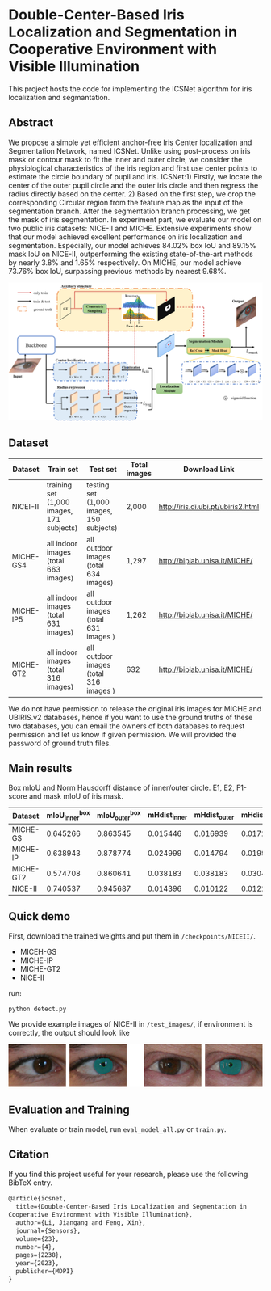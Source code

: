 # Double-Center-Based Iris Localization and Segmentation in Cooperative Environment with Visible Illumination

This project hosts the code for implementing the ICSNet algorithm for iris localization and segmantation.



## Abstract

We propose a simple yet efficient anchor-free Iris Center localization and Segmentation Network, named ICSNet. Unlike using post-process on iris mask or contour mask to fit the inner and outer circle, we consider the physiological characteristics of the iris region and first use center points to estimate the circle boundary of pupil and iris. ICSNet:1) Firstly, we locate the center of the outer pupil circle and the outer iris circle and then regress the radius directly based on the center. 2) Based on the first step, we crop the corresponding Circular region from the feature map as the input of the segmentation branch. After the segmentation branch processing, we get the mask of iris segmentation. In experiment part, we evaluate our model on two public iris datasets: NICE-II and MICHE. Extensive experiments show that our model achieved excellent performance on iris localization and segmentation. Especially, our model achieves 84.02% box IoU and 89.15% mask IoU on NICE-II, outperforming the existing state-of-the-art methods by nearly 3.8% and 1.65% respectively. On MICHE, our model achieve 73.76% box IoU, surpassing previous methods by nearest 9.68%.



![img](./__md__/arch.png)



## Dataset

| Dataset   | Train set                                 | Test set                                 | Total images | Download Link                      |
| --------- | ----------------------------------------- | ---------------------------------------- | ------------ | ---------------------------------- |
| NICEI-II  | training set (1,000 images, 171 subjects) | testing set (1,000 images, 150 subjects) | 2,000        | http://iris.di.ubi.pt/ubiris2.html |
| MICHE-GS4 | all indoor images (total 663 images)      | all outdoor images (total 634 images)    | 1,297        | http://biplab.unisa.it/MICHE/      |
| MICHE-IP5 | all indoor images (total 631 images)      | all outdoor images (total 631 images )   | 1,262        | http://biplab.unisa.it/MICHE/      |
| MICHE-GT2 | all indoor images (total 316 images)      | all outdoor images (total 316 images )   | 632          | http://biplab.unisa.it/MICHE/      |

We do not have permission to release the original iris images for MICHE and UBIRIS.v2 databases, hence if you want to use the ground truths of these two databases, you can email the owners of both databases to request permission and let us know if given permission. We will provided the password of ground truth files.



## Main results

Box mIoU and  Norm Hausdorff distance of inner/outer circle. E1, E2, F1-score and mask mIoU of iris mask.

| Dataset | $\mathrm{mIoU_{inner}^{box}}$ | $\mathrm{mIoU_{outer}^{box}}$ |  $\mathrm{mHdist_{inner}}$ | $\mathrm{mHdist_{outer}}$ | $\mathrm{mHdist_{avg}}$ | $\mathrm{E1^{mask}}$ | $\mathrm{E2^{mask}}$ | $\mathrm{F1^{mask}}$ |  $\mathrm{mIoU^{mask}}$ | $\mathrm{E1^{norm}}$ |
| ------- | ----------------------------- | ----------------------------- | ---- | ------------------------- | ------------------------- | ----------------------- | -------------------- | -------------------- | -------------------- | ---------------------- |
| MICHE-GS | 0.645266 | 0.863545 | 0.015446 | 0.016939 | 0.01720 | 0.00505 | 0.00252 | 0.80829 | 0.70830 | 0.25198 |
| MICHE-IP | 0.638943 | 0.878774 | 0.024999 | 0.014794 | 0.01990 | 0.00356 | .00178 | 0.84320 | 0.74906 | 0.20702 |
| MICHE-GT2 | 0.574708 | 0.860641 | 0.038183 | 0.038183 | 0.03048 | 0.00606 | 0.00303 | 0.79912 | 0.68572 | 0.23199 |
| NICE-II | 0.740537 | 0.945687 | 0.014396 | 0.010122 | 0.01226 | 0.00791 | 0.00396 | 0.94233 | 0.89221 | 0.09252 |



## Quick demo

First, download the trained weights and put them in `/checkpoints/NICEII/`. 

+ MICEH-GS
+ MICHE-IP
+ MICHE-GT2
+ NICE-II

run:

```
python detect.py
```

We provide example images of NICE-II in `/test_images/`, if environment is correctly, the output should look like

<img src="./__md__/sample.png" alt="img" style="zoom:50%;" />


## Evaluation and Training

When evaluate or train model, run `eval_model_all.py` or `train.py`.





## Citation

If you find this project useful for your research, please use the following BibTeX entry.

```
@article{icsnet,
  title={Double-Center-Based Iris Localization and Segmentation in Cooperative Environment with Visible Illumination},
  author={Li, Jiangang and Feng, Xin},
  journal={Sensors},
  volume={23},
  number={4},
  pages={2238},
  year={2023},
  publisher={MDPI}
}
```



